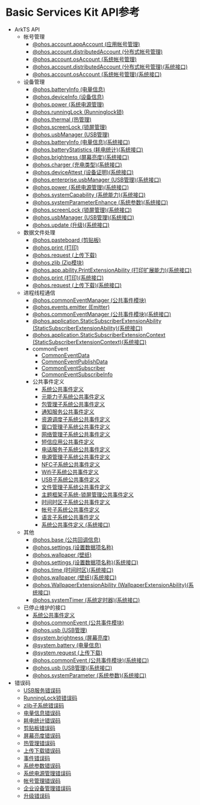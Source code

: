 # Basic Services Kit API参考

- ArkTS API
    - 帐号管理
        - [@ohos.account.appAccount (应用帐号管理)](js-apis-appAccount.md)
        - [@ohos.account.distributedAccount (分布式帐号管理)](js-apis-distributed-account.md)
        - [@ohos.account.osAccount (系统帐号管理)](js-apis-osAccount.md)
        - [@ohos.account.distributedAccount (分布式帐号管理)(系统接口)](js-apis-distributed-account-sys.md)
        - [@ohos.account.osAccount (系统帐号管理)(系统接口)](js-apis-osAccount-sys.md)
    - 设备管理
        - [@ohos.batteryInfo (电量信息)](js-apis-battery-info.md)
        - [@ohos.deviceInfo (设备信息)](js-apis-device-info.md)
        - [@ohos.power (系统电源管理)](js-apis-power.md)
        - [@ohos.runningLock (Runninglock锁)](js-apis-runninglock.md)
        - [@ohos.thermal (热管理)](js-apis-thermal.md)
        - [@ohos.screenLock (锁屏管理)](js-apis-screen-lock.md)       
        - [@ohos.usbManager (USB管理)](js-apis-usbManager.md)
        - [@ohos.batteryInfo (电量信息)(系统接口)](js-apis-battery-info-sys.md)
        - [@ohos.batteryStatistics (耗电统计)(系统接口)](js-apis-batteryStatistics-sys.md)
        - [@ohos.brightness (屏幕亮度)(系统接口)](js-apis-brightness-sys.md)
        - [@ohos.charger (充电类型)(系统接口)](js-apis-charger-sys.md)
        - [@ohos.deviceAttest (设备证明)(系统接口)](js-apis-deviceAttest-sys.md)
        - [@ohos.enterprise.usbManager (USB管理)(系统接口)](js-apis-enterprise-usbManager-sys.md)
        - [@ohos.power (系统电源管理)(系统接口)](js-apis-power-sys.md)
        - [@ohos.systemCapability (系统能力)(系统接口)](js-apis-system-capability-sys.md)
        - [@ohos.systemParameterEnhance (系统参数)(系统接口)](js-apis-system-parameterEnhance-sys.md)
        - [@ohos.screenLock (锁屏管理)(系统接口)](js-apis-screen-lock-sys.md)
        - [@ohos.usbManager (USB管理)(系统接口)](js-apis-usbManager-sys.md)
        - [@ohos.update (升级)(系统接口)](js-apis-update-sys.md)
    - 数据文件处理
        - [@ohos.pasteboard (剪贴板)](js-apis-pasteboard.md)
        - [@ohos.print (打印)](js-apis-print.md)
        - [@ohos.request (上传下载)](js-apis-request.md)
        - [@ohos.zlib (Zip模块)](js-apis-zlib.md)
        - [@ohos.app.ability.PrintExtensionAbility (打印扩展能力)(系统接口)](js-apis-app-ability-PrintExtensionAbility-sys.md)
        - [@ohos.print (打印)(系统接口)](js-apis-print-sys.md)
        - [@ohos.request (上传下载)(系统接口)](js-apis-request-sys.md)
    - 进程线程通信
        - [@ohos.commonEventManager (公共事件模块)](js-apis-commonEventManager.md)
        - [@ohos.events.emitter (Emitter)](js-apis-emitter.md)
        - [@ohos.commonEventManager (公共事件模块)(系统接口)](js-apis-commonEventManager-sys.md)
        - [@ohos.application.StaticSubscriberExtensionAbility (StaticSubscriberExtensionAbility)(系统接口)](js-apis-application-staticSubscriberExtensionAbility-sys.md)
        - [@ohos.application.StaticSubscriberExtensionContext (StaticSubscriberExtensionContext)(系统接口)](js-apis-application-StaticSubscriberExtensionContext-sys.md)
        - commonEvent
            - [CommonEventData](js-apis-inner-commonEvent-commonEventData.md)
            - [CommonEventPublishData](js-apis-inner-commonEvent-commonEventPublishData.md)
            - [CommonEventSubscriber](js-apis-inner-commonEvent-commonEventSubscriber.md)
            - [CommonEventSubscribeInfo](js-apis-inner-commonEvent-commonEventSubscribeInfo.md)
        - 公共事件定义
            - [系统公共事件定义](commonEventManager-definitions.md)
            - [元能力子系统公共事件定义](common_event/commonEvent-ability.md)
            - [包管理子系统公共事件定义](common_event/commonEvent-bundleManager.md)
            - [通知服务公共事件定义](common_event/commonEvent-ans.md)
            - [资源调度子系统公共事件定义](common_event/commonEvent-resourceschedule.md)
            - [窗口管理子系统公共事件定义](common_event/commonEvent-window.md)
            - [网络管理子系统公共事件定义](common_event/commonEvent-netmanager.md)
            - [短信应用公共事件定义](common_event/commonEvent-mms.md)
            - [电话服务子系统公共事件定义](common_event/commonEvent-telephony.md)
            - [电源管理子系统公共事件定义](common_event/commonEvent-powermgr.md)
            - [NFC子系统公共事件定义](common_event/commonEvent-nfc.md)
            - [Wifi子系统公共事件定义](common_event/commonEvent-wifi.md)
            - [USB子系统公共事件定义](common_event/commonEvent-usb.md)
            - [文件管理子系统公共事件定义](common_event/commonEvent-filemanagement.md)
            - [主题框架子系统-锁屏管理公共事件定义](commonEvent-screenlock.md)
            - [时间时区子系统公共事件定义](common_event/commonEvent-time.md)
            - [帐号子系统公共事件定义](common_event/commonEvent-account.md)
            - [语言子系统公共事件定义](common_event/commonEvent-locale.md)
            - [系统公共事件定义 (系统接口)](commonEventManager-definitions-sys.md)
    - 其他
        - [@ohos.base (公共回调信息)](js-apis-base.md)
        - [@ohos.settings (设置数据项名称)](js-apis-settings.md)
        - [@ohos.wallpaper (壁纸)](js-apis-wallpaper.md)
        - [@ohos.settings (设置数据项名称)(系统接口)](js-apis-settings-sys.md)
        - [@ohos.time (时间时区)(系统接口)](js-apis-system-date-time-sys.md)
        - [@ohos.wallpaper (壁纸)(系统接口)](js-apis-wallpaper-sys.md)
        - [@ohos.WallpaperExtensionAbility (WallpaperExtensionAbility)(系统接口)](js-apis-WallpaperExtensionAbility-sys.md)
        - [@ohos.systemTimer (系统定时器)(系统接口)](js-apis-system-timer-sys.md)
    - 已停止维护的接口
        - [系统公共事件定义](commonEvent-definitions.md)
        - [@ohos.commonEvent (公共事件模块)](js-apis-commonEvent.md)
        - [@ohos.usb (USB管理)](js-apis-usb-deprecated.md)
        - [@system.brightness (屏幕亮度)](js-apis-system-brightness.md)
        - [@system.battery (电量信息)](js-apis-system-battery.md)
        - [@system.request (上传下载)](js-apis-system-request.md)
        - [@ohos.commonEvent (公共事件模块)(系统接口)](js-apis-commonEvent-sys.md)
        - [@ohos.usb (USB管理)(系统接口)](js-apis-usb-deprecated-sys.md)
        - [@ohos.systemParameter (系统参数)(系统接口)](js-apis-system-parameter-sys.md)
- 错误码
    - [USB服务错误码](errorcode-usb.md)
    - [RunningLock锁错误码](errorcode-runninglock.md)
    - [zlib子系统错误码](errorcode-zlib.md)  
    - [电量信息错误码](errorcode-battery-info.md)
    - [耗电统计错误码](errorcode-batteryStatistics.md)
    - [剪贴板错误码](errorcode-pasteboard.md)
    - [屏幕亮度错误码](errorcode-brightness.md)
    - [热管理错误码](errorcode-thermal.md)
    - [上传下载错误码](errorcode-request.md)
    - [事件错误码](errorcode-CommonEventService.md)
    - [系统参数错误码](errorcode-system-parameterV9.md)
    - [系统电源管理错误码](errorcode-power.md)
    - [帐号管理错误码](errorcode-account.md)
    - [企业设备管理错误码](errorcode-enterpriseDeviceManager.md)
    - [升级错误码](errorcode-update.md)





